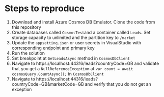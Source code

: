 # Steps to reproduce
1. Download and install Azure Cosmos DB Emulator. Clone the code from this repository
2. Create databases called `CosmosTest`and a container called `Leads`. Set storage capacity to unlimited and the partition key to `/market`
3. Update the `appsetting.json` or user secrets in VisualStudio with corresponding endpoint and primary key
4. Run the solution
5. Set breakpoint at `GetLeadsAsync` method in `CosmosDbClient`
6. Navigate to https://localhost:44316/leads?countryCode=GB and validate that you get a `NullReferenceException` at `var count = await cosmosQuery.CountAsync();` in `CosmosDbClient`
7. Navigate to https://localhost:44316/leads?countryCode=GB&marketCode=GB and verify that you do not get an exception